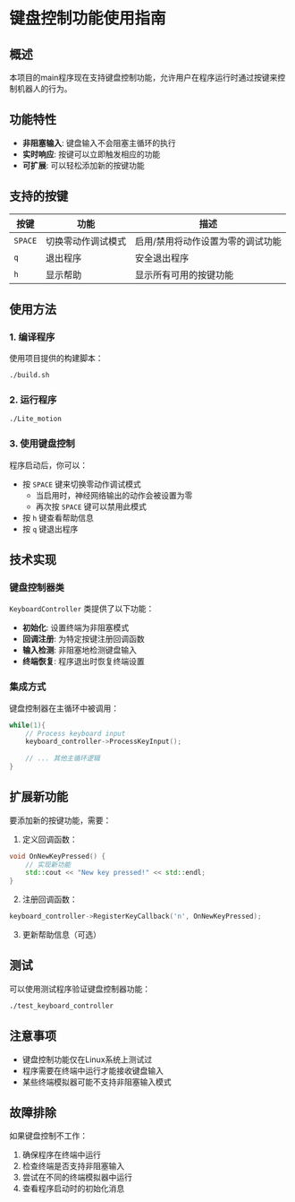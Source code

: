 # 键盘控制功能使用指南

## 概述

本项目的main程序现在支持键盘控制功能，允许用户在程序运行时通过按键来控制机器人的行为。

## 功能特性

- **非阻塞输入**: 键盘输入不会阻塞主循环的执行
- **实时响应**: 按键可以立即触发相应的功能
- **可扩展**: 可以轻松添加新的按键功能

## 支持的按键

| 按键 | 功能 | 描述 |
|------|------|------|
| `SPACE` | 切换零动作调试模式 | 启用/禁用将动作设置为零的调试功能 |
| `q` | 退出程序 | 安全退出程序 |
| `h` | 显示帮助 | 显示所有可用的按键功能 |

## 使用方法

### 1. 编译程序

使用项目提供的构建脚本：

```bash
./build.sh
```

### 2. 运行程序

```bash
./Lite_motion
```

### 3. 使用键盘控制

程序启动后，你可以：

- 按 `SPACE` 键来切换零动作调试模式
  - 当启用时，神经网络输出的动作会被设置为零
  - 再次按 `SPACE` 键可以禁用此模式
- 按 `h` 键查看帮助信息
- 按 `q` 键退出程序

## 技术实现

### 键盘控制器类

`KeyboardController` 类提供了以下功能：

- **初始化**: 设置终端为非阻塞模式
- **回调注册**: 为特定按键注册回调函数
- **输入检测**: 非阻塞地检测键盘输入
- **终端恢复**: 程序退出时恢复终端设置

### 集成方式

键盘控制器在主循环中被调用：

```cpp
while(1){
    // Process keyboard input
    keyboard_controller->ProcessKeyInput();
    
    // ... 其他主循环逻辑
}
```

## 扩展新功能

要添加新的按键功能，需要：

1. 定义回调函数：
```cpp
void OnNewKeyPressed() {
    // 实现新功能
    std::cout << "New key pressed!" << std::endl;
}
```

2. 注册回调函数：
```cpp
keyboard_controller->RegisterKeyCallback('n', OnNewKeyPressed);
```

3. 更新帮助信息（可选）

## 测试

可以使用测试程序验证键盘控制器功能：

```bash
./test_keyboard_controller
```

## 注意事项

- 键盘控制功能仅在Linux系统上测试过
- 程序需要在终端中运行才能接收键盘输入
- 某些终端模拟器可能不支持非阻塞输入模式

## 故障排除

如果键盘控制不工作：

1. 确保程序在终端中运行
2. 检查终端是否支持非阻塞输入
3. 尝试在不同的终端模拟器中运行
4. 查看程序启动时的初始化消息 